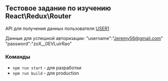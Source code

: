 ## Тестовое задание по изучению React\Redux\Router

API для получения данных пользователя
[USER1](http://5ace0d5c23cb4e00148b83dd.mockapi.io/users/1)

Данные для успешной авторизации:
"username":"Jeremy56@gmail.com"
"password":"zoX__0EVLuirRao"

### Команды
- `npm run start` - для разработки
- `npm run build` - для production
